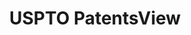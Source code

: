 ---
layout: default
bigquery: https://console.cloud.google.com/bigquery?p=patents-public-data&d=patentsview&page=dataset
citation: Attribution should be given to PatentsView for use, distribution, or derivative
  works.
code: https://github.com/CSSIP-AIR/PatentsView-Code-Snippets/
contributors: USPTO
cost: None
description: 'PatentsView includes US patent data including raw data (summaries, applications,
  pregrant applications), disambugations of inventors and assignees, and inventor
  gender estimates.  Also foreign priority data, # of figures and sheets, and government
  interest statements.'
documentation: https://patentsview.org/query/builder-faqs
last_edit: 04/07/2022, 15:26:30
location: https://patentsview.org/
maintained_by: USPTO
record_creation_timestamp: 12/2/2020 17:20:46
schema_fields:
- rel_id
- subsection_id
- name
- withdrawn
- inventor_id
- ipc_class
- symbol_position
- designation
- sector_title
- ipc_version_indicator
- disamb_assignee_id_20200929
- disamb_inventor_id_20170808
- type
- text
- disamb_assignee_id_20200331
- series_code
- city
- title
- attribution_status
- field_title
- lapse_of_patent
- latin_name
- length
- patent_id
- id
- deceased
- main_group
- num_sheets
- organization
- classification_value
- classification_data_source
- doc_type
- action_date
- classification_level
- lawyer_id
- disamb_inventor_id_20190820
- field_id
- disamb_inventor_id_20201229
- _371_date
- disamb_assignee_id_20191231
- rule_47
- term_extension
- fname
- lname
- county_fips
- level_two
- disamb_inventor_id_20191231
- kind
- level_one
- country
- term_grant
- rawinventor_id
- category
- disamb_inventor_id_20200630
- country_transformed
- exemplary
- disamb_assignee_id_20191008
- disamb_inventor_id_20200331
- reldocno
- doctype
- state
- status
- variety
- disamb_inventor_id_20171226
- county
- level_three
- uuid
- location_id
- name_last
- number
- longitude
- subcategory_id
- rawlocation_id
- organization_id
- disamb_assignee_id_20200630
- state_fips
- _102_date
- subclass
- abstract
- subgroup
- f371_date
- latlong
- section_id
- male_flag
- gi_statement
- classification_status
- relkind
- f102_date
- disamb_assignee_id_20181127
- subgroup_id
- term_disclaimer
- num
- filename
- date
- disamb_inventor_id_20180528
- disamb_inventor_id_20171003
- mainclass_id
- dependent
- disamb_inventor_id_20200929
- publication_number
- num_claims
- num_figures
- disamb_assignee_id_20190312
- subclass_id
- section
- disamb_inventor_id_20190312
- latitude
- disamb_inventor_id_20191008
- citation_id
- disamb_inventor_id_20181127
- disamb_assignee_id_20190820
- application_id
- disamb_inventor_id_20170307
- name_first
- contract_award_number
- group
- male
- assignee_id
- sequence
- category_id
- rawassignee_id
- disclaimer_date
- role
- applicant_type
- group_id
shortname: patentsview
tags:
- disambiguation
- United States
- gender
terms_of_use: Creative Commons Attribution 4.0 International License.
timeframe: 1963-1999
title: USPTO PatentsView
uuid: cf1780b1-e265-4e49-8d1d-83b9cfe0fd9a
---